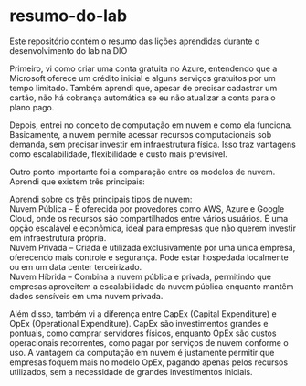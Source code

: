 # resumo-do-lab
Este repositório contém o resumo das lições aprendidas durante o desenvolvimento do lab na DIO


Primeiro, vi como criar uma conta gratuita no Azure, entendendo que a Microsoft oferece um crédito inicial e alguns serviços gratuitos por um tempo limitado. 
Também aprendi que, apesar de precisar cadastrar um cartão, não há cobrança automática se eu não atualizar a conta para o plano pago.

Depois, entrei no conceito de computação em nuvem e como ela funciona. Basicamente, a nuvem permite acessar recursos computacionais sob demanda, 
sem precisar investir em infraestrutura física. Isso traz vantagens como escalabilidade, flexibilidade e custo mais previsível.

Outro ponto importante foi a comparação entre os modelos de nuvem. Aprendi que existem três principais:

Aprendi sobre os três principais tipos de nuvem:
<br>
Nuvem Pública – É oferecida por provedores como AWS, Azure e Google Cloud, onde os recursos são compartilhados entre vários usuários. É uma opção escalável e econômica, ideal para empresas que não querem investir em infraestrutura própria.
<br>
Nuvem Privada – Criada e utilizada exclusivamente por uma única empresa, oferecendo mais controle e segurança. Pode estar hospedada localmente ou em um data center terceirizado.
<br>
Nuvem Híbrida – Combina a nuvem pública e privada, permitindo que empresas aproveitem a escalabilidade da nuvem pública enquanto mantêm dados sensíveis em uma nuvem privada.
<br>

Além disso, também vi a diferença entre CapEx (Capital Expenditure) e OpEx (Operational Expenditure). CapEx são investimentos grandes e pontuais, como comprar servidores físicos, enquanto OpEx são custos operacionais recorrentes, como pagar por serviços de nuvem conforme o uso. A vantagem da computação em nuvem é justamente permitir que empresas foquem mais no modelo OpEx, pagando apenas pelos recursos utilizados, sem a necessidade de grandes investimentos iniciais.
